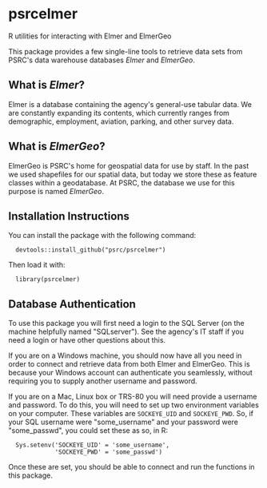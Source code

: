 # psrcelmer
R utilities for interacting with Elmer and ElmerGeo

This package provides a few single-line tools to retrieve data sets from PSRC's data warehouse databases *Elmer* and *ElmerGeo*.  

## What is *Elmer*?

Elmer is a database containing the agency's general-use tabular data.  We are constantly expanding its contents, which currently ranges from demographic, employment, aviation, parking, and other survey data.  

## What is *ElmerGeo*?

ElmerGeo is PSRC's home for geospatial data for use by staff.  In the past we used shapefiles for our spatial data, but today we store these as feature classes within a geodatabase.  At PSRC, the database we use for this purpose is named *ElmerGeo*.  


## Installation Instructions

You can install the package with the following command: 
```
  devtools::install_github("psrc/psrcelmer")
```

Then load it with:
```
  library(psrcelmer)
```

## Database Authentication

To use this package you will first need a login to the SQL Server (on the machine helpfully named "SQLserver").  See the agency's IT staff if you need a login or have other questions about this.  

If you are on a Windows machine, you should now have all you need in order to connect and retrieve data from both Elmer and ElmerGeo. This is because your Windows account can authenticate you seamlessly, without requiring you to supply another username and password.

If you are on a Mac, Linux box or TRS-80 you will need provide a username and password.  To do this, you will need to set up two environment variables on your computer.  These variables are `SOCKEYE_UID` and `SOCKEYE_PWD`.  So, if your SQL username were "some_username" and your password were "some_passwd", you could set these as so, in R:
```
  Sys.setenv('SOCKEYE_UID' = 'some_username', 
             'SOCKEYE_PWD' = 'some_passwd')
```

Once these are set, you should be able to connect and run the functions in this package.  
